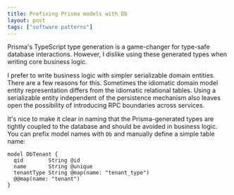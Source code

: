```yaml
---
title: Prefixing Prisma models with Db
layout: post
tags: ["software patterns"]
---
```


Prisma's TypeScript type generation is a game-changer for type-safe database interactions. However, I dislike using these generated types when writing core business logic.

I prefer to write business logic with simpler serializable domain entities. There are a few reasons for this. Sometimes the idiomatic domain model entity representation differs from the idiomatic relational tables. Using a serializable entity independent of the persistence mechanism also leaves open the possibility of introducing RPC boundaries across services.

It's nice to make it clear in naming that the Prisma-generated types are tightly coupled to the database and should be avoided in business logic. You can prefix model names with `Db` and manually define a simple table name:

```prisma
model DbTenant {
  qid        String @id
  name       String @unique
  tenantType String @map(name: "tenant_type")
  @@map(name: "tenant")
}
```
